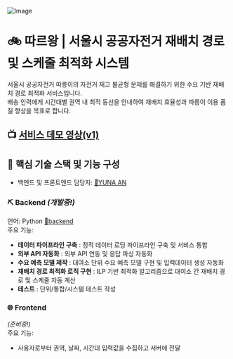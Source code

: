 ![Image](https://github.com/user-attachments/assets/a8eb4fc4-e734-4be4-a115-5a09e0228041)


# 🚲 따르왕 | 서울시 공공자전거 재배치 경로 및 스케줄 최적화 시스템
서울시 공공자전거 따릉이의 자전거 재고 불균형 문제를 해결하기 위한 수요 기반 재배치 경로 최적화 서비스입니다. </br>
배송 인력에게 시간대별 권역 내 최적 동선을 안내하여 재배치 효율성과 따릉이 이용 품질 향상을 목표로 합니다.

## 📺 [서비스 데모 영상(v1)](https://drive.google.com/file/d/1N8SdPq4LX2NF92GhWPBNJ8Kl4aYglPzw/view?usp=sharing)

## 🧠 핵심 기술 스택 및 기능 구성

* 백엔드 및 프론트엔드 담당자: [👾YUNA AN](https://github.com/pompom33) </br>

### ⛏ Backend _(개발중!)_
언어: Python [📁backend](https://github.com/pompom33/ddarawayo/tree/main/backend) </br>
주요 기능:  </br>
* **데이터 파이프라인 구축** : 정적 데이터 로딩 파이프라인 구축 및 서비스 통합
* **외부  API 자동화** : 외부 API 연동 및 응답 파싱 자동화
* **수요 예측 모델 제작** : 대여소 단위 수요 예측 모델 구현 및 입력데이터 생성 자동화
* **재배치 경로 최적화 로직 구현** : ILP 기반 최적화 알고리즘으로 대여소 간 재배치 경로 및 스케줄 자동 계산
* **테스트** : 단위/통합/시스템 테스트 작성

### 🌐 Frontend
_(준비중!)_</br>
주요 기능:</br>
* 사용자로부터 권역, 날짜, 시간대 입력값을 수집하고 서버에 전달
